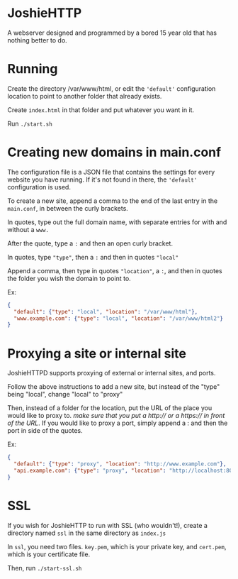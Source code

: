 # JoshieHTTP
A webserver designed and programmed by a bored 15 year old that has nothing better to do.

# Running
Create the directory /var/www/html, or edit the `'default'` configuration location to point to another folder that already exists.

Create `index.html` in that folder and put whatever you want in it.

Run `./start.sh`

# Creating new domains in main.conf
The configuration file is a JSON file that contains the settings for every website you have running. If it's not found in there, the `'default'` configuration is used.

To create a new site, append a comma to the end of the last entry in the `main.conf`, in between the curly brackets.

In quotes, type out the full domain name, with separate entries for with and without a `www.`

After the quote, type a `:` and then an open curly bracket.

In quotes, type `"type"`, then a `:` and then in quotes `"local"`

Append a comma, then type in quotes `"location"`, a `:`, and then in quotes the folder you wish the domain to point to.

Ex:

```JSON
{
  "default": {"type": "local", "location": "/var/www/html"},
  "www.example.com": {"type": "local", "location": "/var/www/html2"}
}
```

# Proxying a site or internal site
JoshieHTTPD supports proxying of external or internal sites, and ports.

Follow the above instructions to add a new site, but instead of the "type" being "local", change "local" to "proxy"

Then, instead of a folder for the location, put the URL of the place you would like to proxy to. _make sure that you put a http:// or a https:// in front of the URL_. If you would like to proxy a port, simply append a : and then the port in side of the quotes.

Ex:

```JSON
{
  "default": {"type": "proxy", "location": "http://www.example.com"},
  "api.example.com": {"type": "proxy", "location": "http://localhost:8080"}
}
```

# SSL
If you wish for JoshieHTTP to run with SSL (who wouldn't!), create a directory named `ssl` in the same directory as `index.js`

In `ssl`, you need two files. `key.pem`, which is your private key, and `cert.pem`, which is your certificate file.

Then, run `./start-ssl.sh`
